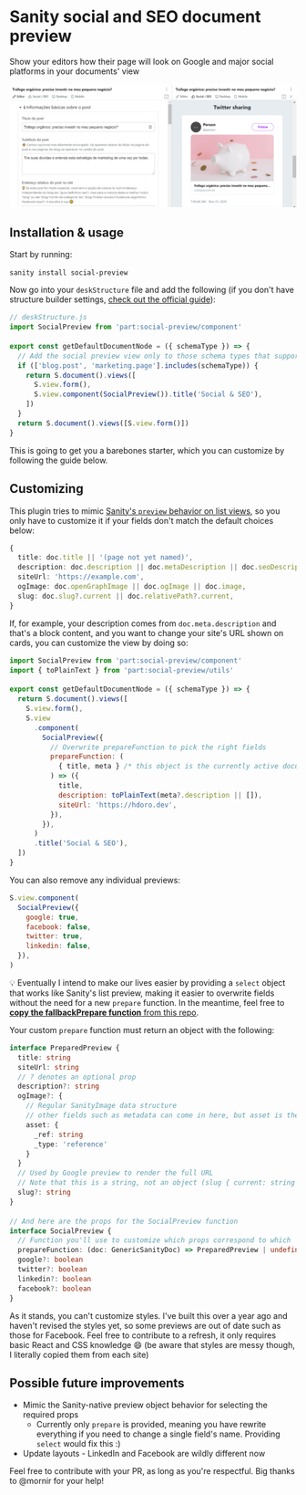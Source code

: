 # Sanity social and SEO document preview

Show your editors how their page will look on Google and major social platforms in your documents' view

![Screenshot of this plugin in action](screenshot-1.png)

## Installation & usage

Start by running:

`sanity install social-preview`

Now go into your `deskStructure` file and add the following (if you don't have structure builder settings, [check out the official guide](https://www.sanity.io/guides/getting-started-with-structure-builder)):

```js
// deskStructure.js
import SocialPreview from 'part:social-preview/component'

export const getDefaultDocumentNode = ({ schemaType }) => {
  // Add the social preview view only to those schema types that support it
  if (['blog.post', 'marketing.page'].includes(schemaType)) {
    return S.document().views([
      S.view.form(),
      S.view.component(SocialPreview()).title('Social & SEO'),
    ])
  }
  return S.document().views([S.view.form()])
}
```

This is going to get you a barebones starter, which you can customize by following the guide below.

## Customizing

This plugin tries to mimic [Sanity's `preview` behavior on list views](https://www.sanity.io/docs/previews-list-views#specify-preview-options-770fd57a8f95), so you only have to customize it if your fields don't match the default choices below:

```ts
{
  title: doc.title || '(page not yet named)',
  description: doc.description || doc.metaDescription || doc.seoDescription,
  siteUrl: 'https://example.com',
  ogImage: doc.openGraphImage || doc.ogImage || doc.image,
  slug: doc.slug?.current || doc.relativePath?.current,
}
```

If, for example, your description comes from `doc.meta.description` and that's a block content, and you want to change your site's URL shown on cards, you can customize the view by doing so:

```js
import SocialPreview from 'part:social-preview/component'
import { toPlainText } from 'part:social-preview/utils'

export const getDefaultDocumentNode = ({ schemaType }) => {
  return S.document().views([
    S.view.form(),
    S.view
      .component(
        SocialPreview({
          // Overwrite prepareFunction to pick the right fields
          prepareFunction: (
            { title, meta } /* this object is the currently active document */,
          ) => ({
            title,
            description: toPlainText(meta?.description || []),
            siteUrl: 'https://hdoro.dev',
          }),
        }),
      )
      .title('Social & SEO'),
  ])
}
```

You can also remove any individual previews:

```js
S.view.component(
  SocialPreview({
    google: true,
    facebook: false,
    twitter: true,
    linkedin: false,
  }),
)
```

💡 Eventually I intend to make our lives easier by providing a `select` object that works like Sanity's list preview, making it easier to overwrite fields without the need for a new `prepare` function. In the meantime, feel free to [**copy the fallbackPrepare function** from this repo](https://github.com/hdoro/sanity-plugin-social-preview/blob/master/src/SocialPreview.tsx#L15-L27).

Your custom `prepare` function must return an object with the following:

```ts
interface PreparedPreview {
  title: string
  siteUrl: string
  // ? denotes an optional prop
  description?: string
  ogImage?: {
    // Regular SanityImage data structure
    // other fields such as metadata can come in here, but asset is the only necessary
    asset: {
      _ref: string
      _type: 'reference'
    }
  }
  // Used by Google preview to render the full URL
  // Note that this is a string, not an object (slug { current: string })
  slug?: string
}

// And here are the props for the SocialPreview function
interface SocialPreview {
  // Function you'll use to customize which props correspond to which
  prepareFunction: (doc: GenericSanityDoc) => PreparedPreview | undefined
  google?: boolean
  twitter?: boolean
  linkedin?: boolean
  facebook?: boolean
}
```

As it stands, you can't customize styles. I've built this over a year ago and haven't revised the styles yet, so some previews are out of date such as those for Facebook. Feel free to contribute to a refresh, it only requires basic React and CSS knowledge 😄 (be aware that styles are messy though, I literally copied them from each site)

## Possible future improvements

- Mimic the Sanity-native preview object behavior for selecting the required props
  - Currently only `prepare` is provided, meaning you have rewrite everything if you need to change a single field's name. Providing `select` would fix this :)
- Update layouts - LinkedIn and Facebook are wildly different now

Feel free to contribute with your PR, as long as you're respectful. Big thanks to @mornir for your help!
